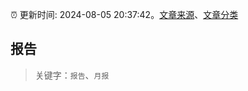 :alarm_clock: 更新时间: 2024-08-05 20:37:42。[文章来源](/README.md)、[文章分类](/TAGS.md)

## 报告


> 关键字：`报告`、`月报`



